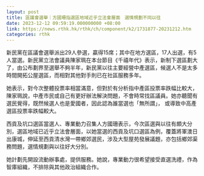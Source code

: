 ```yaml
---
layout: post
title: 區議會選舉｜方國珊指選區地域近乎立法會層面　選情規劃不同以往
date: 2023-12-12 09:59:19.000000000 +08:00
link: https://news.rthk.hk/rthk/ch/component/k2/1731877-20231212.htm
categories: rthk
---
```


新民黨在區議會選舉派出29人參選，贏得15席；其中在地方選區，17人出選，有5人當選。新民黨立法會議員陳家珮在本台節目《千禧年代》表示，新制下選區劃大了，由公布劃界至選舉不夠半年，新民黨以往主要經營中產選區，候選人不是太多時間開拓公屋選區，而相對其他對手則已在社區服務多年。

她表示，對今次整體投票率相當滿意，但對於有分析指中產區投票率跌幅比較大，陳家珮說，中產市民或自己有更好辦法解決問題，不會時常找區議員。她亦聽聞有選民覺得，既然候選人也是愛國者，因此認為誰當選也「無所謂」， 或導致中高產選區投票率跌幅較大。

西貢及坑口選區當選人、專業動力召集人方國珊表示，今次區選與以往有頗大分別，選區地域已近乎立法會層面，以她當選的西貢及坑口選區為例，覆蓋將軍澳日出康城，伸延至西貢清水灣一帶鄉郊選民，涉及大型屋苑發展議題，亦包括鄉郊渠務問題，選情規劃與以往好大分別。

她計劃先開設流動辦事處，提供服務。她說，專業動力很希望接受直選洗禮，作為智庫組織，不排除與其他政治組織合作。
